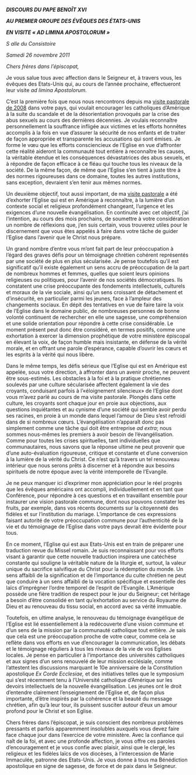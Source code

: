 ***DISCOURS DU PAPE BENOÎT XVI***

***AU PREMIER GROUPE DES ÉVÊQUES DES ÉTATS-UNIS***

***EN VISITE « AD LIMINA APOSTOLORUM »***

*S* *alle du Consistoire*

*Samedi 26 novembre 2011*

*Chers frères dans l’épiscopat,*

Je vous salue tous avec affection dans le Seigneur et, à travers vous, les évêques des Etats-Unis qui, au cours de l’année prochaine, effectueront leur visite *ad limina Apostolorum.*

C’est la première fois que nous nous rencontrons depuis ma [visite pastorale de 2008](/content/benedict-xvi/fr/travels/2008/index_stati-uniti.html) dans votre pays, qui voulait encourager les catholiques d’Amérique à la suite du scandale et de la désorientation provoqués par la crise des abus sexuels au cours des dernières décennies. Je voulais reconnaître personnellement la souffrance infligée aux victimes et les efforts honnêtes accomplis à la fois en vue d’assurer la sécurité de nos enfants et de traiter de façon appropriée et transparente les accusations qui sont émises. Je forme le vœu que les efforts consciencieux de l’Eglise en vue d’affronter cette réalité aideront la communauté tout entière à reconnaître les causes, la véritable étendue et les conséquences dévastatrices des abus sexuels, et à répondre de façon efficace à ce fléau qui touche tous les niveaux de la société. De la même façon, de même que l’Eglise s’en tient à juste titre à des normes rigoureuses dans ce domaine, toutes les autres institutions, sans exception, devraient s’en tenir aux mêmes normes.

Un deuxième objectif, tout aussi important, de ma [visite pastorale](/content/benedict-xvi/fr/travels/2008/index_stati-uniti.html) a été d’exhorter l’Eglise qui est en Amérique à reconnaître, à la lumière d’un contexte social et religieux profondément changeant, l’urgence et les exigences d’une nouvelle évangélisation. En continuité avec cet objectif, j’ai l’intention, au cours des mois prochains, de soumettre à votre considération un nombre de réflexions que, j’en suis certain, vous trouverez utiles pour le discernement que vous êtes appelés à faire dans votre tâche de guider l’Eglise dans l’avenir que le Christ nous prépare.

Un grand nombre d’entre vous m’ont fait part de leur préoccupation à l’égard des graves défis pour un témoignage chrétien cohérent représentés par une société de plus en plus sécularisée. Je pense toutefois qu’il est significatif qu’il existe également un sens accru de préoccupation de la part de nombreux hommes et femmes, quelles que soient leurs opinions religieuses ou politiques, pour l’avenir de nos sociétés démocratiques. Ils constatent une crise préoccupante des fondements intellectuels, culturels et moraux de la vie sociale, ainsi qu’un sens croissant de détachement et d’insécurité, en particulier parmi les jeunes, face à l’ampleur des changements sociaux. En dépit des tentatives en vue de faire taire la voix de l’Eglise dans le domaine public, de nombreuses personnes de bonne volonté continuent de rechercher en elle une sagesse, une compréhension et une solide orientation pour répondre à cette crise considérable. Le moment présent peut donc être considéré, en termes positifs, comme une exhortation à exercer la dimension prophétique de votre ministère épiscopal en élevant la voix, de façon humble mais insistante, en défense de la vérité morale, et en offrant une parole d’espérance, capable d’ouvrir les cœurs et les esprits à la vérité qui nous libère.

Dans le même temps, les défis sérieux que l’Eglise qui est en Amérique est appelée, sous votre direction, à affronter dans un avenir proche, ne peuvent être sous-estimés. Les obstacles à la foi et à la pratique chrétiennes soulevés par une culture sécularisée affectent également la vie des croyants, conduisant parfois à l’«éloignement silencieux» de l’Eglise dont vous m’avez parlé au cours de ma visite pastorale. Plongés dans cette culture, les croyants sont chaque jour en proie aux objections, aux questions inquiétantes et au cynisme d’une société qui semble avoir perdu ses racines, en proie à un monde dans lequel l’amour de Dieu s’est refroidi dans de si nombreux cœurs. L’évangélisation n’apparaît donc pas simplement comme une tâche qui doit être entreprise *ad extra*; nous sommes nous-mêmes les premiers à avoir besoin de l’évangélisation. Comme pour toutes les crises spirituelles, tant individuelles que communautaires, nous savons que la réponse ultime ne peut provenir que d’une auto-évaluation rigoureuse, critique et constante et d’une conversion à la lumière de la vérité du Christ. Ce n’est qu’à travers un tel renouveau intérieur que nous serons prêts à discerner et à répondre aux besoins spirituels de notre époque avec la vérité intemporelle de l’Evangile.

Je ne peux manquer ici d’exprimer mon appréciation pour le réel progrès que les évêques américains ont accompli, individuellement et en tant que Conférence, pour répondre à ces questions et en travaillant ensemble pour instaurer une vision pastorale commune, dont nous pouvons constater les fruits, par exemple, dans vos récents documents sur la citoyenneté des fidèles et sur l’institution du mariage. L’importance de ces expressions faisant autorité de votre préoccupation commune pour l’authenticité de la vie et du témoignage de l’Eglise dans votre pays devrait être évidente pour tous.

En ce moment, l’Eglise qui est aux Etats-Unis est en train de préparer une traduction revue du Missel romain. Je suis reconnaissant pour vos efforts visant à garantir que cette nouvelle traduction inspirera une catéchèse constante qui souligne la véritable nature de la liturgie et, surtout, la valeur unique du sacrifice salvifique du Christ pour la rédemption du monde. Un sens affaibli de la signification et de l’importance du culte chrétien ne peut que conduire à un sens affaibli de la vocation spécifique et essentielle des laïcs d’imprégner l’ordre temporel de l’esprit de l’Evangile. L’Amérique possède une fière tradition de respect pour le jour du Seigneur; cet héritage a besoin d’être consolidé en tant qu’exhortation au service du Royaume de Dieu et au renouveau du tissu social, en accord avec sa vérité immuable.

Toutefois, en ultime analyse, le renouveau du témoignage évangélique de l’Eglise est lié essentiellement à la redécouverte d’une vision commune et d’un sens de la mission par la communauté catholique tout entière. Je sais que cela est une préoccupation proche de votre cœur, comme cela se reflète dans vos efforts en vue d’encourager la communication, les débats et le témoignage réguliers à tous les niveaux de la vie de vos Eglises locales. Je pense en particulier à l’importance des universités catholiques et aux signes d’un sens renouvelé de leur mission ecclésiale, comme l’attestent les discussions marquant le 10e anniversaire de la Constitution apostolique *Ex Corde Ecclesiae,* et des initiatives telles que le symposium qui s’est récemment tenu à l’Université catholique d’Amérique sur les devoirs intellectuels de la nouvelle évangélisation. Les jeunes ont le droit d’entendre clairement l’enseignement de l’Eglise et, de façon plus importante, d’être inspirés par la cohérence et la beauté du message chrétien, afin qu’à leur tour, ils puissent susciter autour d’eux un amour profond pour le Christ et son Eglise.

Chers frères dans l’épiscopat, je suis conscient des nombreux problèmes pressants et parfois apparemment insolubles auxquels vous devez faire face chaque jour dans l’exercice de votre ministère. Avec la confiance qui naît de la foi, et avec une profonde affection, je vous offre ces paroles d’encouragement et je vous confie avec plaisir, ainsi que le clergé, les religieux et les fidèles laïcs de vos diocèses, à l’intercession de Marie Immaculée, patronne des Etats-Unis. Je vous donne à tous ma Bénédiction apostolique en signe de sagesse, de force et de paix dans le Seigneur.